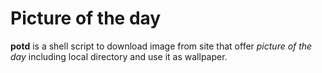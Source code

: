 # Picture of the day

**potd** is a shell script to download image from site that offer *picture of the day*
including local directory and use it as wallpaper.

